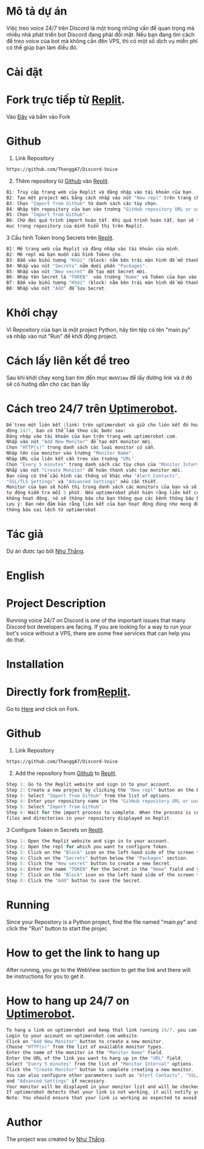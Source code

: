 # Mô tả dự án

Việc treo voice 24/7 trên Discord là một trong những vấn đề quan trọng mà nhiều nhà phát triển bot Discord đang phải đối mặt. Nếu bạn đang tìm cách để treo voice của bot mà không cần đến VPS, thì có một số dịch vụ miễn phí có thể giúp bạn làm điều đó.

# Cài đặt

# Fork trực tiếp từ [Replit](https://replit.com/~).

Vào [Đây](https://replit.com/@Thawngs2009/pnv-treo-voice) và bấm vào Fork

# Github
1. Link Repository 
```bash
https://github.com/ThanggA7/Discord-Voice
```
2. Thêm repository từ [Github](https://github.com/) vào [Replit](https://replit.com/~).
```h
B1: Truy cập trang web của Replit và đăng nhập vào tài khoản của bạn.
B2: Tạo một project mới bằng cách nhấp vào nút "New repl" trên trang chủ của Replit.
B3: Chọn "Import from Github" từ danh sách các tùy chọn.
B4: Nhập tên repository của bạn vào trường "GitHub repository URL or username/repo".
B5: Chọn "Import from Github".
B6: Chờ đợi quá trình import hoàn tất. Khi quá trình hoàn tất, bạn sẽ thấy các tệp và thư
mục trong repository của mình hiển thị trên Replit.
```
3 Cấu hình Token trong Secrets trên [Replit](https://replit.com/~).
```h
B1: Mở trang web của Replit và đăng nhập vào tài khoản của mình.
B2: Mở repl mà bạn muốn cấu hình Token cho.
B3: Bấm vào biểu tượng "Khối" (block) nằm bên trái màn hình để mở thanh công cụ.
B4: Nhấp vào nút "Secrets" nằm dưới phần "Packages".
B5: Nhấp vào nút "New secret" để tạo một Secret mới.
B6: Nhập tên Secret là "TOKEN"  vào trường "Name" và Token của bạn vào trường "Value".
B7: Bấm vào biểu tượng "Khối" (block) nằm bên trái màn hình để mở thanh công cụ.
B8: Nhấp vào nút "Add" để lưu Secret.
```
# Khởi chạy
Vì Repository của bạn là một project Python, hãy tìm tệp có tên "main.py" và nhấp vào nút "Run" để khởi động project.


# Cách lấy liên kết để treo
Sau khi khởi chạy xong bạn tìm đến mục `WebView` để lấy đường link và ở đó sẽ có hướng dẫn cho các bạn lấy


# Cách treo 24/7 trên [Uptimerobot](https://uptimerobot.com/).
```h
Để treo một liên kết (link) trên uptimerobot và giữ cho liên kết đó hoạt
động 24/7, bạn có thể làm theo các bước sau:
Đăng nhập vào tài khoản của bạn trên trang web uptimerobot.com.
Nhấp vào nút "Add New Monitor" để tạo một monitor mới.
Chọn "HTTP(s)" trong danh sách các loại monitor có sẵn.
Nhập tên của monitor vào trường "Monitor Name".
Nhập URL của liên kết cần treo vào trường "URL".
Chọn "Every 5 minutes" trong danh sách các tùy chọn của "Monitor Interval".
Nhấp vào nút "Create Monitor" để hoàn thành việc tạo monitor mới.
Bạn cũng có thể cấu hình các thông số khác như "Alert Contacts",
"SSL/TLS Settings" và "Advanced Settings" nếu cần thiết.
Monitor của bạn sẽ hiển thị trong danh sách các monitors của bạn và sẽ được
tự động kiểm tra mỗi 5 phút. Nếu uptimerobot phát hiện rằng liên kết của bạn
không hoạt động, nó sẽ thông báo cho bạn thông qua các kênh thông báo bạn đã cấu hình.
Lưu ý: Bạn nên đảm bảo rằng liên kết của bạn hoạt động đúng như mong đợi để tránh nhận
thông báo sai lệch từ uptimerobot
```
# Tác giả

Dự án được tạo bởi [Như Thắng](https://www.facebook.com/nhuthanggg/).



# English

# Project Description

Running voice 24/7 on Discord is one of the important issues that many Discord bot developers are facing. If you are looking for a way to run your bot's voice without a VPS, there are some free services that can help you do that.

# Installation
# Directly fork from[Replit](https://replit.com/~).
Go to [Here](https://replit.com/@Thawngs2009/pnv-treo-voice#main.py) and click on Fork.
# Github
1. Link Repository 
```bash
https://github.com/ThanggA7/Discord-Voice
```
2. Add the repository from [Github](https://github.com/) to [Replit](https://replit.com/~).
```h
Step 1: Go to the Replit website and sign in to your account.
Step 2: Create a new project by clicking the "New repl" button on the Replit homepage.
Step 3: Select "Import from Github" from the list of options.
Step 4: Enter your repository name in the "GitHub repository URL or username/repo" field.
Step 5: Select "Import from Github".
Step 6: Wait for the import process to complete. When the process is complete, you will see the
files and directories in your repository displayed on Replit.
```
3 Configure Token in Secrets on [Replit](https://replit.com/~).
```h
Step 1: Open the Replit website and sign in to your account.
Step 2: Open the repl for which you want to configure Token.
Step 3: Click on the "Block" icon on the left-hand side of the screen to open the tool panel.
Step 4: Click on the "Secrets" button below the "Packages" section.
Step 5: Click the "New secret" button to create a new Secret.
Step 6: Enter the name "TOKEN" for the Secret in the "Name" field and your Token in the "Value" field.
Step 7: Click on the "Block" icon on the left-hand side of the screen to open the tool panel.
Step 8: Click the "Add" button to save the Secret.
```
# Running
Since your Repository is a Python project, find the file named "main.py" and click the "Run" button to start the projec

# How to get the link to hang up
After running, you go to the WebView section to get the link and there will be instructions for you to get it.


# How to hang up 24/7 on [Uptimerobot](https://uptimerobot.com/).


```h
To hang a link on uptimerobot and keep that link running 24/7, you can follow these steps:
Login to your account on uptimerobot.com website.
Click on "Add New Monitor" button to create a new monitor.
Choose "HTTP(s)" from the list of available monitor types.
Enter the name of the monitor in the "Monitor Name" field.
Enter the URL of the link you want to hang up in the "URL" field.
Select "Every 5 minutes" from the list of "Monitor Interval" options.
Click the "Create Monitor" button to complete creating a new monitor.
You can also configure other parameters such as "Alert Contacts", "SSL/TLS Settings"
and "Advanced Settings" if necessary.
Your monitor will be displayed in your monitor list and will be checked automatically every 5 minutes. 
If uptimerobot detects that your link is not working, it will notify you through the notification channels you have configured.
Note: You should ensure that your link is working as expected to avoid receiving incorrect notifications from uptimerobot.

```
# Author

The project was created by [Như Thắng](https://www.facebook.com/nhuthanggg/).


